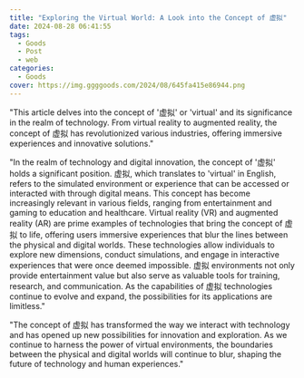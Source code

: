```yaml
---
title: "Exploring the Virtual World: A Look into the Concept of 虚拟"
date: 2024-08-28 06:41:55
tags:
  - Goods
  - Post
  - web
categories:
  - Goods
cover: https://img.ggggoods.com/2024/08/645fa415e86944.png
---
```


"This article delves into the concept of '虚拟' or 'virtual' and its significance in the realm of technology. From virtual reality to augmented reality, the concept of 虚拟 has revolutionized various industries, offering immersive experiences and innovative solutions."

"In the realm of technology and digital innovation, the concept of '虚拟' holds a significant position. 虚拟, which translates to 'virtual' in English, refers to the simulated environment or experience that can be accessed or interacted with through digital means. This concept has become increasingly relevant in various fields, ranging from entertainment and gaming to education and healthcare. Virtual reality (VR) and augmented reality (AR) are prime examples of technologies that bring the concept of 虚拟 to life, offering users immersive experiences that blur the lines between the physical and digital worlds. These technologies allow individuals to explore new dimensions, conduct simulations, and engage in interactive experiences that were once deemed impossible. 虚拟 environments not only provide entertainment value but also serve as valuable tools for training, research, and communication. As the capabilities of 虚拟 technologies continue to evolve and expand, the possibilities for its applications are limitless."

"The concept of 虚拟 has transformed the way we interact with technology and has opened up new possibilities for innovation and exploration. As we continue to harness the power of virtual environments, the boundaries between the physical and digital worlds will continue to blur, shaping the future of technology and human experiences."
